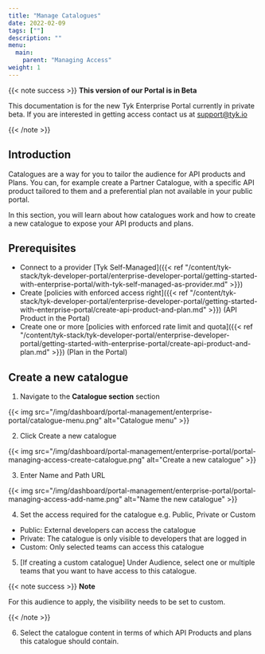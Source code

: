 ```yaml
---
title: "Manage Catalogues"
date: 2022-02-09
tags: [""]
description: ""
menu:
  main:
    parent: "Managing Access"
weight: 1
---
```


{{< note success >}}
**This version of our Portal is in Beta**

This documentation is for the new Tyk Enterprise Portal currently in private beta. If you are interested in getting access contact us at [support@tyk.io](<mailto:support@tyk.io?subject=Tyk Enterprise Portal Beta>)

{{< /note >}}

## Introduction

Catalogues are a way for you to tailor the audience for API products and Plans. You can, for example create a Partner Catalogue, with a specific API product tailored to them and a preferential plan not available in your public portal.

In this section, you will learn about how catalogues work and how to create a new catalogue to expose your API products and plans.

## Prerequisites

- Connect to a provider [Tyk Self-Managed]({{< ref "/content/tyk-stack/tyk-developer-portal/enterprise-developer-portal/getting-started-with-enterprise-portal/with-tyk-self-managed-as-provider.md" >}})
- Create [policies with enforced access right]({{< ref "/content/tyk-stack/tyk-developer-portal/enterprise-developer-portal/getting-started-with-enterprise-portal/create-api-product-and-plan.md" >}}) (API Product in the Portal)
- Create one or more [policies with enforced rate limit and quota]({{< ref "/content/tyk-stack/tyk-developer-portal/enterprise-developer-portal/getting-started-with-enterprise-portal/create-api-product-and-plan.md" >}}) (Plan in the Portal)

## Create a new catalogue

1. Navigate to the **Catalogue section** section

{{< img src="/img/dashboard/portal-management/enterprise-portal/catalogue-menu.png" alt="Catalogue menu" >}}

2. Click Create a new catalogue

{{< img src="/img/dashboard/portal-management/enterprise-portal/portal-managing-access-create-catalogue.png" alt="Create a new catalogue" >}}

3. Enter Name and Path URL

{{< img src="/img/dashboard/portal-management/enterprise-portal/portal-managing-access-add-name.png" alt="Name the new catalogue" >}}

4. Set the access required for the catalogue e.g. Public, Private or Custom
  - Public: External developers can access the catalogue
  - Private: The catalogue is only visible to developers that are logged in
  - Custom: Only selected teams can access this catalogue

5.  [If creating a custom catalogue] Under Audience, select one or multiple teams that you want to have access to this catalogue.

{{< note success >}}
**Note**

For this audience to apply, the visibility needs to be set to custom.

{{< /note >}}

6. Select the catalogue content in terms of which API Products and plans this catalogue should contain.